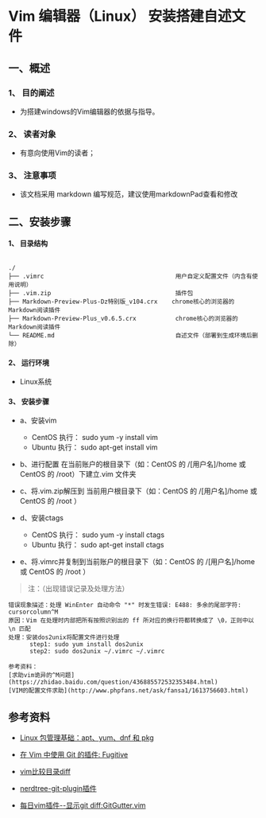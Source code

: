 # Vim 编辑器（Linux） 安装搭建自述文件

## 一、概述


### 1、 目的阐述

+  为搭建windows的Vim编辑器的依据与指导。

### 2、 读者对象

+  有意向使用Vim的读者；

### 3、 注意事项

+  该文档采用 markdown 编写规范，建议使用markdownPad查看和修改

## 二、安装步骤

#### 1、 目录结构

~~~

./          
├── .vimrc                                     用户自定义配置文件（内含有使用说明）
├── .vim.zip                                   插件包
├── Markdown-Preview-Plus-Dz特别版_v104.crx    chrome核心的浏览器的Markdown阅读插件
├── Markdown-Preview-Plus_v0.6.5.crx           chrome核心的浏览器的Markdown阅读插件
└── README.md                                  自述文件（部署到生成环境后删除）

~~~


#### 2、 运行环境

+ Linux系统

#### 3、 安装步骤

+ a、安装vim
    * CentOS 执行： sudo yum -y install vim
    * Ubuntu 执行： sudo apt-get install vim

+ b、进行配置 在当前账户的根目录下（如：CentOS 的 /[用户名]/home 或 CentOS 的 /root）下建立.vim 文件夹

+ c、将.vim.zip解压到 当前用户根目录下（如：CentOS 的 /[用户名]/home 或 CentOS 的 /root ）

+ d、安装ctags
    * CentOS 执行： sudo yum -y install ctags
    * Ubuntu 执行： sudo apt-get install ctags

+ e、将.vimrc并复制到当前账户的根目录下（如：CentOS 的 /[用户名]/home 或 CentOS 的 /root ）

> 注：（出现错误记录及处理方法）

~~~
错误现象描述：处理 WinEnter 自动命令 "*" 时发生错误: E488: 多余的尾部字符: cursorcolumn^M
原因：Vim 在处理时内部把所有按照识别出的 ff 所对应的换行符都转换成了 \0，正则中以 \n 匹配
处理：安装dos2unix将配置文件进行处理
      step1: sudo yum install dos2unix
      step2: sudo dos2unix ~/.vimrc ~/.vimrc

参考资料：
[求助vim诡异的^M问题](https://zhidao.baidu.com/question/436885572532353484.html)
[VIM的配置文件求助](http://www.phpfans.net/ask/fansa1/1613756603.html)

~~~

## 参考资料

+ [Linux 包管理基础：apt、yum、dnf 和 pkg](https://linux.cn/article-8782-1.html)

+ [在 Vim 中使用 Git 的插件: Fugitive](http://www.gnailuy.com/linux/2014/12/13/using-git-in-vim-with-fugitive/)

+ [vim比较目录diff](https://blog.csdn.net/littlewhite1989/article/details/45312081)

+ [nerdtree-git-plugin插件](https://github.com/Xuyuanp/nerdtree-git-plugin)

+ [每日vim插件--显示git diff:GitGutter.vim](http://ju.outofmemory.cn/entry/72482)
